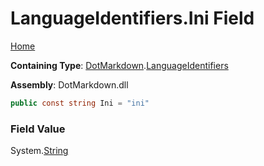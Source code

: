 # LanguageIdentifiers\.Ini Field

[Home](../../../README.md)

**Containing Type**: [DotMarkdown](../../README.md)\.[LanguageIdentifiers](../README.md)

**Assembly**: DotMarkdown\.dll

```csharp
public const string Ini = "ini"
```

### Field Value

System\.[String](https://docs.microsoft.com/en-us/dotnet/api/system.string)